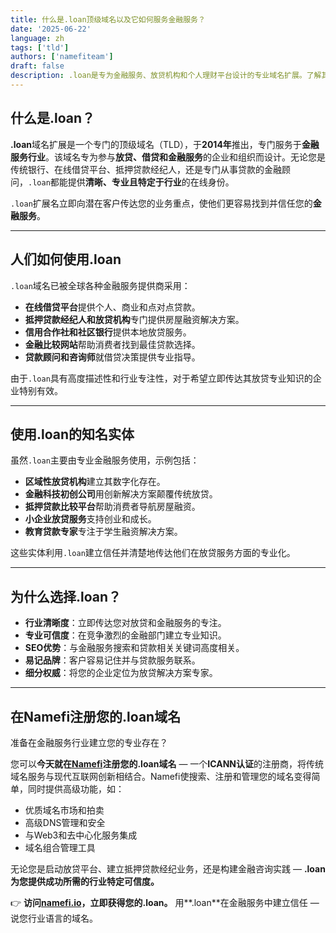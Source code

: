 ```yaml
---
title: 什么是.loan顶级域名以及它如何服务金融服务？
date: '2025-06-22'
language: zh
tags: ['tld']
authors: ['namefiteam']
draft: false
description: .loan是专为金融服务、放贷机构和个人理财平台设计的专业域名扩展。了解其用途、使用方式和优势。
---
```


## **什么是.loan？**

**.loan**域名扩展是一个专门的顶级域名（TLD），于**2014年**推出，专门服务于**金融服务行业**。该域名专为参与**放贷、借贷和金融服务**的企业和组织而设计。无论您是传统银行、在线借贷平台、抵押贷款经纪人，还是专门从事贷款的金融顾问，`.loan`都能提供**清晰、专业且特定于行业**的在线身份。

`.loan`扩展名立即向潜在客户传达您的业务重点，使他们更容易找到并信任您的**金融服务**。

---

## **人们如何使用.loan**

`.loan`域名已被全球各种金融服务提供商采用：

* **在线借贷平台**提供个人、商业和点对点贷款。
* **抵押贷款经纪人和放贷机构**专门提供房屋融资解决方案。
* **信用合作社和社区银行**提供本地放贷服务。
* **金融比较网站**帮助消费者找到最佳贷款选择。
* **贷款顾问和咨询师**就借贷决策提供专业指导。

由于`.loan`具有高度描述性和行业专注性，对于希望立即传达其放贷专业知识的企业特别有效。

---

## **使用.loan的知名实体**

虽然`.loan`主要由专业金融服务使用，示例包括：

* **区域性放贷机构**建立其数字化存在。
* **金融科技初创公司**用创新解决方案颠覆传统放贷。
* **抵押贷款比较平台**帮助消费者导航房屋融资。
* **小企业放贷服务**支持创业和成长。
* **教育贷款专家**专注于学生融资解决方案。

这些实体利用`.loan`建立信任并清楚地传达他们在放贷服务方面的专业化。

---

## **为什么选择.loan？**

* **行业清晰度**：立即传达您对放贷和金融服务的专注。
* **专业可信度**：在竞争激烈的金融部门建立专业知识。
* **SEO优势**：与金融服务搜索和贷款相关关键词高度相关。
* **易记品牌**：客户容易记住并与贷款服务联系。
* **细分权威**：将您的企业定位为放贷解决方案专家。

---

## **在Namefi注册您的.loan域名**

准备在金融服务行业建立您的专业存在？

您可以**今天就在[Namefi](https://namefi.io)注册您的.loan域名** — 一个**ICANN认证**的注册商，将传统域名服务与现代互联网创新相结合。Namefi使搜索、注册和管理您的域名变得简单，同时提供高级功能，如：

* 优质域名市场和拍卖
* 高级DNS管理和安全
* 与Web3和去中心化服务集成
* 域名组合管理工具

无论您是启动放贷平台、建立抵押贷款经纪业务，还是构建金融咨询实践 — **.loan为您提供成功所需的行业特定可信度。**

👉 **访问[namefi.io](https://namefi.io)，立即获得您的.loan。**
用**.loan**在金融服务中建立信任 — 说您行业语言的域名。